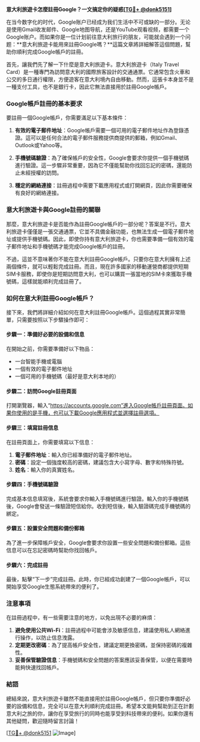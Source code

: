 **意大利旅遊卡怎麼註冊Google？一文搞定你的疑惑[[TG💪+ @donk5151](https://t.me/s/donk5151)]**

在当今数字化的时代，Google账户已经成为我们生活中不可或缺的一部分。无论是使用Gmail收发邮件、Google地图导航，还是YouTube观看视频，都需要一个Google账户。而如果你是一位计划前往意大利旅行的朋友，可能就会遇到一个问题：**意大利旅遊卡能用來註冊Google嗎？**這篇文章將詳細解答這個問題，幫助你順利完成Google帳戶的註冊。

首先，讓我們先了解一下什麼是意大利旅遊卡。意大利旅遊卡（Italy Travel Card）是一種專門為訪問意大利的國際旅客設計的交通通票。它通常包含火車和公交的多日通行權限，方便遊客在意大利境內自由移動。然而，這張卡本身並不是一種支付工具，也不是銀行卡，因此它無法直接用於註冊Google帳戶。

### Google帳戶註冊的基本要求

要註冊一個Google帳戶，你需要滿足以下基本條件：

1. **有效的電子郵件地址**：Google帳戶需要一個可用的電子郵件地址作為登錄憑證。這可以是任何合法的電子郵件服務提供商提供的郵箱，例如Gmail、Outlook或Yahoo等。
   
2. **手機號碼驗證**：為了確保帳戶的安全性，Google會要求你提供一個手機號碼進行驗證。這一步驟非常重要，因為它不僅能幫助你找回忘記的密碼，還能防止未經授權的訪問。

3. **穩定的網絡連接**：註冊過程中需要下載應用程式或打開網頁，因此你需要確保有良好的網絡連接。

### 意大利旅遊卡與Google註冊的關聯

那麼，意大利旅遊卡是否能作為註冊Google帳戶的一部分呢？答案是不行。意大利旅遊卡僅僅是一張交通通票，它並不具備金融功能，也無法生成一個電子郵件地址或提供手機號碼。因此，即使你持有意大利旅遊卡，你也需要準備一個有效的電子郵件地址和手機號碼才能完成Google帳戶的註冊。

不過，這並不意味著你不能在意大利註冊Google帳戶。只要你在意大利擁有上述兩個條件，就可以輕鬆完成註冊。而且，現在許多國家的移動運營商都提供短期SIM卡服務，即使你是短期訪問意大利，也可以購買一張當地的SIM卡來獲取手機號碼，這樣就能順利完成註冊了。

### 如何在意大利註冊Google帳戶？

接下來，我們將詳細介紹如何在意大利註冊Google帳戶。這個過程其實非常簡單，只需要按照以下步驟操作即可：

#### 步驟一：準備好必要的設備和信息

在開始之前，你需要準備好以下物品：
- 一台智能手機或電腦
- 一個有效的電子郵件地址
- 一個可用的手機號碼（最好是意大利本地的）

#### 步驟二：訪問Google註冊頁面

打開瀏覽器，輸入“https://accounts.google.com”進入Google帳戶註冊頁面。如果你使用的是手機，也可以下載Google應用程式並選擇註冊選項。

#### 步驟三：填寫註冊信息

在註冊頁面上，你需要填寫以下信息：
1. **電子郵件地址**：輸入你已經準備好的電子郵件地址。
2. **密碼**：設定一個強度較高的密碼，建議包含大小寫字母、數字和特殊符號。
3. **姓名**：輸入你的真實姓名。

#### 步驟四：手機號碼驗證

完成基本信息填寫後，系統會要求你輸入手機號碼進行驗證。輸入你的手機號碼後，Google會發送一條驗證短信給你。收到短信後，輸入驗證碼完成手機號碼的綁定。

#### 步驟五：設置安全問題和備份郵箱

為了進一步保障帳戶安全，Google會要求你設置一些安全問題和備份郵箱。這些信息可以在忘記密碼時幫助你找回帳戶。

#### 步驟六：完成註冊

最後，點擊“下一步”完成註冊。此時，你已經成功創建了一個Google帳戶，可以開始享受Google生態系統帶來的便利了。

### 注意事項

在註冊過程中，有一些需要注意的地方，以免出現不必要的麻煩：
1. **避免使用公共Wi-Fi**：註冊過程中可能會涉及敏感信息，建議使用私人網絡進行操作，以防止信息洩露。
2. **定期更改密碼**：為了提高帳戶安全性，建議定期更換密碼，並保持密碼的複雜性。
3. **妥善保管驗證信息**：手機號碼和安全問題的答案應該妥善保管，以便在需要時能夠快速找回帳戶。

### 結語

總結來說，意大利旅遊卡雖然不能直接用於註冊Google帳戶，但只要你準備好必要的設備和信息，完全可以在意大利順利完成註冊。希望本文能夠幫助到正在計劃意大利之旅的你，讓你在享受旅行的同時也能享受到科技帶來的便利。如果你還有其他疑問，歡迎隨時留言討論！

[[TG💪+ @donk5151](https://t.me/s/donk5151) ![Image](https://i.postimg.cc/rwNCRYN7/Snipaste-2025-04-30-17-27-05.png)]